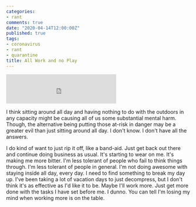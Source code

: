 ```yaml
---
categories:
- rant
comments: true
date: "2020-04-14T12:00:00Z"
published: true
tags:
- coronavirus
- rant
- quarantine
title: All Work and no Play
---
```


<iframe src="https://open.spotify.com/embed/track/0ghq9ciZLPrFmlRCIUXgj0" width="300" height="80" frameborder="0" allowtransparency="true" allow="encrypted-media"></iframe>  

I think sitting around all day and having nothing to do with the outdoors in any
capacity might be causing all of us some substantial mental harm. Though, the
alternative being putting those at-risk in danger may be a greater evil than
just sitting around all day. I don't know. I don't have all the answers.  

I do kind of want to just rip it off, like a band-aid. Just get back out there
and continue doing business as usual. It's starting to wear on me. It's making
me more bitter. I'm less tolerant of people who fail to think things through.
I'm less tolerant of people in general. I'm not doing awesome with staying
inside all day, every day. I need to find something to break my day up. I've
been taking a lot of vacation days to just decompress, but I don't think it's as
effective as I'd like it to be. Maybe I'll work more. Just get more done with
the tasks I have set before me. I dunno. You can tell I'm losing my mind when
working more is on the table.  
